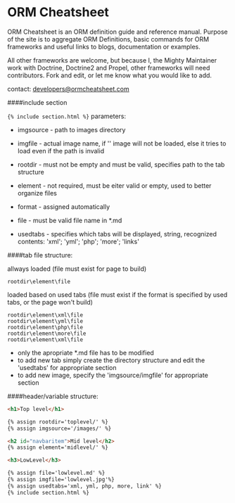 ORM Cheatsheet
=============

ORM Cheatsheet is an ORM definition guide and reference manual. Purpose of the site is to aggregate ORM Definitions, basic commands for ORM frameworks and useful links to blogs, documentation or examples.

All other frameworks are welcome, but because I, the Mighty Maintainer work with Doctrine, Doctrine2 and Propel, other frameworks will need contributors. Fork and edit, or let me know what you would like to add.

contact:
developers@ormcheatsheet.com


####include section

`{% include section.html %}` parameters:

- imgsource - path to images directory
- imgfile - actual image name, if '' image will not be loaded, else it tries to load even if the path is invalid

- rootdir - must not be empty and must be valid, specifies path to the tab structure
- element - not required, must be eiter valid or empty, used to better organize files
- format - assigned automatically
- file - must be valid file name in *.md
- usedtabs - specifies which tabs will be displayed, string, recognized contents: 'xml'; 'yml'; 'php'; 'more'; 'links'

####tab file structure:

allways loaded (file must exist for page to build)

~~~
rootdir\element\file
~~~

loaded based on used tabs (file must exist if the format is specified by used tabs, or the page won't build)

~~~
rootdir\element\xml\file
rootdir\element\yml\file
rootdir\element\php\file
rootdir\element\more\file
rootdir\element\xml\file
~~~

- only the apropriate *.md file has to be modified
- to add new tab simply create the directory structure and edit the 'usedtabs' for appropriate section
- to add new image, specify the 'imgsource/imgfile' for appropriate section

####header/variable structure:

~~~html
<h1>Top level</h1>

{% assign rootdir='toplevel/' %}
{% assign imgsource='/images/' %}

<h2 id="navbaritem">Mid level</h2>
{% assign element='midlevel/' %}

<h3>LowLevel</h3>

{% assign file='lowlevel.md' %}
{% assign imgfile='lowlevel.jpg'%}
{% assign usedtabs='xml, yml, php, more, link' %}
{% include section.html %}
~~~
